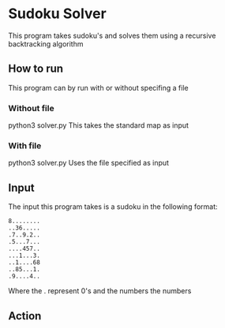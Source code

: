 # Sudoku Solver
This program takes sudoku's and solves them using a recursive backtracking algorithm

## How to run
This program can by run with or without specifing a file
### Without file
python3 solver.py
This takes the standard map as input
### With file
python3 solver.py <file>
Uses the file specified as input

## Input
The input this program takes is a sudoku in the following format:
```
8........
..36.....
.7..9.2..
.5...7...
....457..
...1...3.
..1....68
..85...1.
.9....4..
```

Where the . represent 0's and the numbers the numbers

## Action
